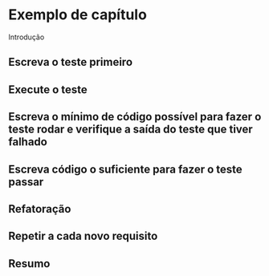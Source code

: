 # Exemplo de capítulo

Introdução

## Escreva o teste primeiro

## Execute o teste

## Escreva o mínimo de código possível para fazer o teste rodar e verifique a saída do teste que tiver falhado

## Escreva código o suficiente para fazer o teste passar

## Refatoração

## Repetir a cada novo requisito

## Resumo

